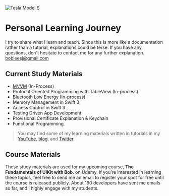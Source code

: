 
![Tesla Model S](https://cdn-images-1.medium.com/max/1800/1*abEpO62UaPGdjhAl9qnVxQ.png)

# Personal Learning Journey
I try to share what I learn and teach. Since this is more like a documentation rather than a tutorial, explanations could be terse. If you have any questions, don't hesitate to contact me for any further explanation. bobleesj@gmail.com

## Current Study Materials 
 * [MVVM](https://github.com/bobleesj/Bob_Learning_Journey/blob/master/Bluetooth_Low_Energy.md) (In-Process)
 * Protocol Oriented Programming with TableView (In-process)
 * Bluetooth Low Energy (In-process)
 * Memory Management in Swift 3 
 * Access Control in Swift 3 
 * Testing Driven App Development
 * Provisional Certificate Explanation & Keychain 
 * Functional Programming 

> You may find some of my learning materials written in tutorials in my [YouTube](https://youtube.com/bobthedeveloper), [blog](https://medium.com/@bobleesj), and [Twitter](https://twitter.com/bobleesj)

## Course Materials 
These study materials are used for my upcoming course, **The Fundamentals of UIKit with Bob**. on Udemy. If you're interested in learning these topics, feel free to send me an email to register your spot for free until the course is released publicly. About 190 developers have sent me emails so far, and I highly engage with my students. 

